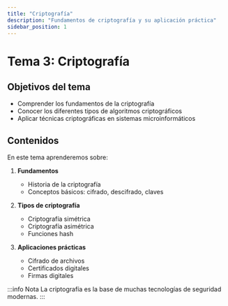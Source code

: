 ```yaml
---
title: "Criptografía"
description: "Fundamentos de criptografía y su aplicación práctica"
sidebar_position: 1
---
```


# Tema 3: Criptografía

## Objetivos del tema

- Comprender los fundamentos de la criptografía
- Conocer los diferentes tipos de algoritmos criptográficos
- Aplicar técnicas criptográficas en sistemas microinformáticos

## Contenidos

En este tema aprenderemos sobre:

1. **Fundamentos**
   - Historia de la criptografía
   - Conceptos básicos: cifrado, descifrado, claves

2. **Tipos de criptografía**
   - Criptografía simétrica
   - Criptografía asimétrica
   - Funciones hash

3. **Aplicaciones prácticas**
   - Cifrado de archivos
   - Certificados digitales
   - Firmas digitales

:::info Nota
La criptografía es la base de muchas tecnologías de seguridad modernas.
:::
